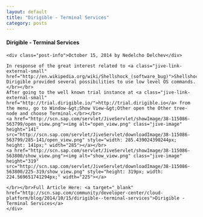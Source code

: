 ```yaml
---
layout: default
title: "Dirigible - Terminal Services"
category: posts
---
```

<div class="container">
	<div class="post">
	<b><h4>Dirigible - Terminal Services</h4></b>
	
	<div class="post-info">October 15, 2014 by Nedelcho Delchev</div>
	
	In response of the great interest related to <a class="jive-link-external-small" href="http://en.wikipedia.org/wiki/Shellshock_(software_bug)">Shellshock</a>, Dirigible provided several possibilities to use low level OS commands.</br></br>
	After going to the well known trial instance at <a class="jive-link-external-small" href="http://trial.dirigible.io/">http://trial.dirigible.io</a> from the menu, go to Window-&gt;Show View-&gt;Other open the Other tree-node and choose Terminal.</br></br>
	<a href="http://scn.sap.com/servlet/JiveServlet/showImage/38-115086-563799/open_view.png"><img alt="open_view.png" class="jive-image" height="141" src="http://scn.sap.com/servlet/JiveServlet/downloadImage/38-115086-563799/285-141/open_view.png" style="width: 285.439024390244px; height: 141px;" width="285"></a></br>
	<a href="http://scn.sap.com/servlet/JiveServlet/showImage/38-115086-563800/show_view.png"><img alt="show_view.png" class="jive-image" height="319" src="http://scn.sap.com/servlet/JiveServlet/downloadImage/38-115086-563800/225-319/show_view.png" style="height: 319px; width: 224.569651741294px;" width="225"></a>

	</br></br>Full Article Here: <a target="_blank" href="http://scn.sap.com/community/developer-center/cloud-platform/blog/2014/10/15/dirigible--terminal-services">Dirigible - Terminal Services</a>
	</div>
</div>